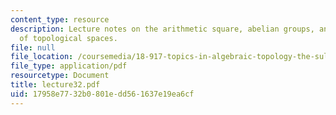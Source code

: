 ```yaml
---
content_type: resource
description: Lecture notes on the arithmetic square, abelian groups, and the rationalization
  of topological spaces.
file: null
file_location: /coursemedia/18-917-topics-in-algebraic-topology-the-sullivan-conjecture-fall-2007/17958e7732b0801edd561637e19ea6cf_lecture32.pdf
file_type: application/pdf
resourcetype: Document
title: lecture32.pdf
uid: 17958e77-32b0-801e-dd56-1637e19ea6cf
---
```

